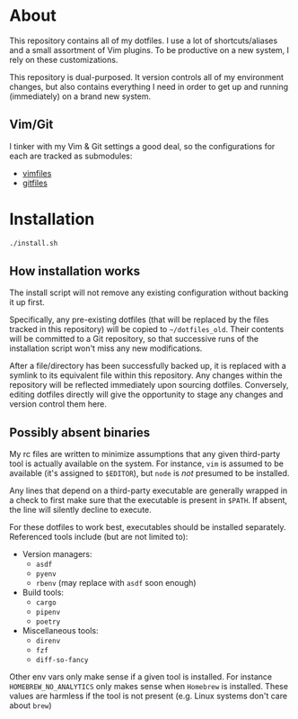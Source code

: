 # About
This repository contains all of my dotfiles. I use a lot of shortcuts/aliases
and a small assortment of Vim plugins. To be productive on a new system, I rely
on these customizations.

This repository is dual-purposed. It version controls all of my environment
changes, but also contains everything I need in order to get up and running
(immediately) on a brand new system.

## Vim/Git
I tinker with my Vim & Git settings a good deal, so the configurations for
each are tracked as submodules:

- [vimfiles](https://github.com/DavidCain/vimfiles)
- [gitfiles](https://github.com/DavidCain/gitfiles)

# Installation
```bash
./install.sh
```

## How installation works
The install script will not remove any existing configuration without backing
it up first.

Specifically, any pre-existing dotfiles (that will be replaced by the files
tracked in this repository) will be copied to `~/dotfiles_old`. Their contents
will be committed to a Git repository, so that successive runs of the
installation script won't miss any new modifications.

After a file/directory has been successfully backed up, it is replaced with a
symlink to its equivalent file within this repository. Any changes within the
repository will be reflected immediately upon sourcing dotfiles. Conversely,
editing dotfiles directly will give the opportunity to stage any changes and
version control them here.

## Possibly absent binaries
My rc files are written to minimize assumptions that any given third-party tool
is actually available on the system. For instance, `vim` is assumed to be
available (it's assigned to `$EDITOR`), but `node` is *not* presumed to be
installed.

Any lines that depend on a third-party executable are generally wrapped in a
check to first make sure that the executable is present in `$PATH`. If absent,
the line will silently decline to execute.

For these dotfiles to work best, executables should be installed separately.
Referenced tools include (but are not limited to):

- Version managers:
    - `asdf`
    - `pyenv`
    - `rbenv` (may replace with `asdf` soon enough)
- Build tools:
    - `cargo`
    - `pipenv`
    - `poetry`
- Miscellaneous tools:
    - `direnv`
    - `fzf`
    - `diff-so-fancy`

Other env vars only make sense if a given tool is installed. For instance
`HOMEBREW_NO_ANALYTICS` only makes sense when `Homebrew` is installed. These
values are harmless if the tool is not present (e.g. Linux systems don't care
about `brew`)
